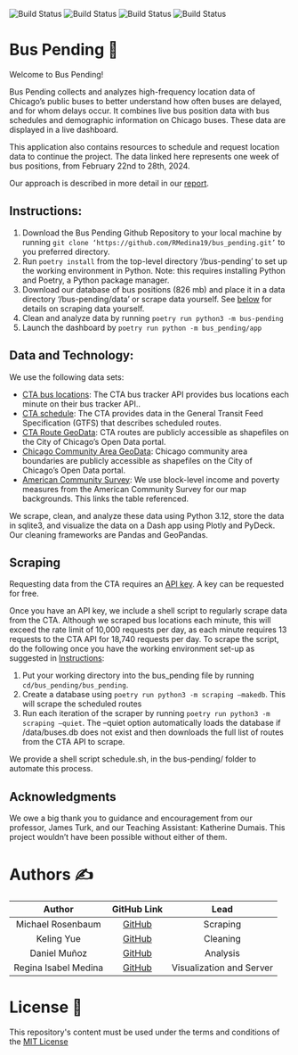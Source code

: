 ![Build Status](https://img.shields.io/github/issues/RMedina19/bus_pending)
![Build Status](https://img.shields.io/github/forks/RMedina19/bus_pending)
![Build Status](https://img.shields.io/github/stars/RMedina19/bus_pending)
![Build Status](https://img.shields.io/github/license/RMedina19/bus_pending)

# Bus Pending 🚌
Welcome to Bus Pending!

Bus Pending collects and analyzes high-frequency location data of Chicago’s public buses to better understand how often buses are delayed, and for whom delays occur. It combines live bus position data with bus schedules and demographic information on Chicago buses. These data are displayed in a live dashboard.

This application also contains resources to schedule and request location data to continue the project. The data linked here represents one week of bus positions, from February 22nd to 28th, 2024. 

Our approach is described in more detail in our [report](https://github.com/RMedina19/bus_pending/blob/main/report/00_report.pdf).

## Instructions:

1. Download the Bus Pending Github Repository to your local machine by running `git clone ‘https://github.com/RMedina19/bus_pending.git’` to you preferred directory.
2. Run `poetry install` from the top-level directory ‘/bus-pending’ to set up the working environment in Python. Note: this requires installing Python and Poetry, a Python package manager.
3. Download our database of bus positions (826 mb) and place it in a data directory ‘/bus-pending/data’ or scrape data yourself. See [below](#scraping) for details on scraping data yourself.
4. Clean and analyze data by running `poetry run python3 -m bus-pending`
5. Launch the dashboard by `poetry run python -m bus_pending/app`

## Data and Technology:
We use the following data sets:

- [CTA bus locations](https://www.transitchicago.com/developers/bustracker/): The CTA bus tracker API provides bus locations each minute on their bus tracker API..
- [CTA schedule](https://www.transitchicago.com/developers/gtfs/): The CTA provides data in the General Transit Feed Specification (GTFS) that describes scheduled routes. 
- [CTA Route GeoData](https://data.cityofchicago.org/Transportation/CTA-Bus-Routes-kml/rytz-fq6y/about_data): CTA routes are publicly accessible as shapefiles on the City of Chicago’s Open Data portal.
- [Chicago Community Area GeoData](https://data.cityofchicago.org/Facilities-Geographic-Boundaries/Boundaries-Community-Areas-current-/cauq-8yn6): Chicago community area boundaries are publicly accessible as shapefiles on the City of Chicago’s Open Data portal.
- [American Community Survey](https://data.census.gov/table?t=Income+and+Poverty&g=050XX00US17031%241000000%2C17031%241500000&y=2022&d=ACS+5-Year+Estimates+Detailed+Tables): We use block-level income and poverty measures from the American Community Survey for our map backgrounds. This links the table referenced.

We scrape, clean, and analyze these data using Python 3.12, store the data in sqlite3, and visualize the data on a Dash app using Plotly and PyDeck. Our cleaning frameworks are Pandas and GeoPandas.

## Scraping
Requesting data from the CTA requires an [API key](https://www.ctabustracker.com/home). A key can be requested for free.

Once you have an API key, we include a shell script to regularly scrape data from the CTA. Although we scraped bus locations each minute, this will exceed the rate limit of 10,000 requests per day, as each minute requires 13 requests to the CTA API for 18,740 requests per day. 
To scrape the script, do the following once you have the working environment set-up as suggested in [Instructions](#instructions):
1. Put your working directory into the bus_pending file by running `cd/bus_pending/bus_pending`.
2. Create a database using `poetry run python3 -m scraping –makedb`. This will scrape the scheduled routes
3. Run each iteration of the scraper by running `poetry run python3 -m scraping –quiet`. The –quiet option automatically loads the database if /data/buses.db does not exist and then downloads the full list of routes from the CTA API to scrape. 

We provide a shell script schedule.sh, in the bus-pending/ folder to automate this process.

## Acknowledgments
We owe a big thank you to guidance and encouragement from our professor, James Turk, and our Teaching Assistant: Katherine Dumais. This project wouldn’t have been possible without either of them.

# Authors :writing_hand:
Author | GitHub Link | Lead |
:------------: | :-------------: | :-------------: |
Michael Rosenbaum      | [GitHub](https://github.com/m-rosenbaum) | Scraping
Keling Yue             | [GitHub](https://github.com/keling888) | Cleaning
Daniel Muñoz           | [GitHub](https://github.com/dmunozbatista) | Analysis
Regina Isabel Medina   | [GitHub](https://github.com/RMedina19) | Visualization and Server

# License :scroll:
This repository's content must be used under the terms and conditions of the [MIT License](LICENSE)
